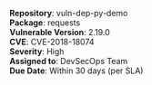 **Repository**: vuln-dep-py-demo  
**Package**: requests  
**Vulnerable Version**: 2.19.0  
**CVE**: CVE-2018-18074  
**Severity**: High  
**Assigned to**: DevSecOps Team  
**Due Date**: Within 30 days (per SLA)
